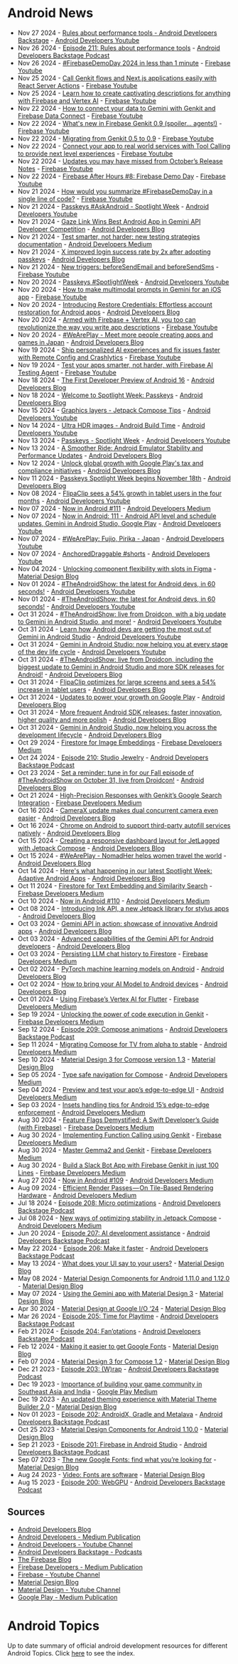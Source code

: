 # Android News

<!-- NEWS:START -->
- Nov 27 2024 - [Rules about performance tools - Android Developers Backstage](https://www.youtube.com/watch?v=bvXWQ2NidmQ) - [Android Developers Youtube](https://www.youtube.com/c/AndroidDevelopers)
- Nov 26 2024 - [Episode 211: Rules about performance tools](http://adbackstage.libsyn.com/episode-211-rules-about-performance-tools) - [Android Developers Backstage Podcast](https://adbackstage.libsyn.com/)
- Nov 26 2024 - [#FirebaseDemoDay 2024 in less than 1 minute](https://www.youtube.com/watch?v=9dCjQuFN-Xo) - [Firebase Youtube](https://www.youtube.com/user/Firebase)
- Nov 25 2024 - [Call Genkit flows and Next.js applications easily with React Server Actions](https://www.youtube.com/watch?v=jUejhLfUd64) - [Firebase Youtube](https://www.youtube.com/user/Firebase)
- Nov 25 2024 - [Learn how to create captivating descriptions for anything with Firebase and Vertex AI](https://www.youtube.com/watch?v=aUampBbPrp4) - [Firebase Youtube](https://www.youtube.com/user/Firebase)
- Nov 22 2024 - [How to connect your data to Gemini with Genkit and Firebase Data Connect](https://www.youtube.com/watch?v=3g2lNUe-cNY) - [Firebase Youtube](https://www.youtube.com/user/Firebase)
- Nov 22 2024 - [What's new in Firebase Genkit 0.9 (spoiler... agents!)](https://www.youtube.com/watch?v=vZ23UxcJ7Kk) - [Firebase Youtube](https://www.youtube.com/user/Firebase)
- Nov 22 2024 - [Migrating from Genkit 0.5 to 0.9](https://www.youtube.com/watch?v=vBa3MIbUrfs) - [Firebase Youtube](https://www.youtube.com/user/Firebase)
- Nov 22 2024 - [Connect your app to real world services with Tool Calling to provide next level experiences](https://www.youtube.com/watch?v=4gQtNhC-QNs) - [Firebase Youtube](https://www.youtube.com/user/Firebase)
- Nov 22 2024 - [Updates you may have missed from October’s Release Notes](https://www.youtube.com/watch?v=xoe1ww-RbM4) - [Firebase Youtube](https://www.youtube.com/user/Firebase)
- Nov 22 2024 - [Firebase After Hours #8: Firebase Demo Day](https://www.youtube.com/watch?v=0WOm5LrGlzw) - [Firebase Youtube](https://www.youtube.com/user/Firebase)
- Nov 21 2024 - [How would you summarize #FirebaseDemoDay in a single line of code?](https://www.youtube.com/watch?v=2uVmaRQg3JE) - [Firebase Youtube](https://www.youtube.com/user/Firebase)
- Nov 21 2024 - [Passkeys #AskAndroid - Spotlight Week](https://www.youtube.com/watch?v=HvyIcPfS18s) - [Android Developers Youtube](https://www.youtube.com/c/AndroidDevelopers)
- Nov 21 2024 - [Gaze Link Wins Best Android App in Gemini API Developer Competition](http://android-developers.googleblog.com/2024/11/gaze-link-wins-best-android-app-gemini-api-developer-competition.html) - [Android Developers Blog](https://android-developers.googleblog.com/)
- Nov 21 2024 - [Test smarter, not harder: new testing strategies documentation](https://medium.com/androiddevelopers/test-smarter-not-harder-new-testing-strategies-documentation-255973814ae3?source=rss----95b274b437c2---4) - [Android Developers Medium](https://medium.com/androiddevelopers)
- Nov 21 2024 - [X improved login success rate by 2x after adopting passkeys](http://android-developers.googleblog.com/2024/11/x-improved-login-success-rate-after-adopting-passkeys.html) - [Android Developers Blog](https://android-developers.googleblog.com/)
- Nov 21 2024 - [New triggers: beforeSendEmail and beforeSendSms](https://www.youtube.com/watch?v=nJHwdtNCSpM) - [Firebase Youtube](https://www.youtube.com/user/Firebase)
- Nov 20 2024 - [Passkeys #SpotlightWeek](https://www.youtube.com/watch?v=nekYgmMTxxA) - [Android Developers Youtube](https://www.youtube.com/c/AndroidDevelopers)
- Nov 20 2024 - [How to make multimodal prompts in Gemini for an iOS app](https://www.youtube.com/watch?v=5Wm_-xdClPI) - [Firebase Youtube](https://www.youtube.com/user/Firebase)
- Nov 20 2024 - [Introducing Restore Credentials: Effortless account restoration for Android apps](http://android-developers.googleblog.com/2024/11/maintain-strong-user-relationships-with-restore-credentials.html) - [Android Developers Blog](https://android-developers.googleblog.com/)
- Nov 20 2024 - [Armed with Firebase + Vertex AI, you too can revolutionize the way you write app descriptions](https://www.youtube.com/watch?v=eQB7vcdbWvQ) - [Firebase Youtube](https://www.youtube.com/user/Firebase)
- Nov 20 2024 - [#WeArePlay - Meet more people creating apps and games in Japan](http://android-developers.googleblog.com/2024/11/weareplay-meet-more-people-creating-apps-games-japan.html) - [Android Developers Blog](https://android-developers.googleblog.com/)
- Nov 19 2024 - [Ship personalized AI experiences and fix issues faster with Remote Config and Crashlytics](https://www.youtube.com/watch?v=1f8Z3AY9avU) - [Firebase Youtube](https://www.youtube.com/user/Firebase)
- Nov 19 2024 - [Test your apps smarter, not harder, with Firebase AI Testing Agent](https://www.youtube.com/watch?v=sxSrHFuM3zM) - [Firebase Youtube](https://www.youtube.com/user/Firebase)
- Nov 18 2024 - [The First Developer Preview of Android 16](http://android-developers.googleblog.com/2024/11/the-first-developer-preview-android16.html) - [Android Developers Blog](https://android-developers.googleblog.com/)
- Nov 18 2024 - [Welcome to Spotlight Week: Passkeys](http://android-developers.googleblog.com/2024/11/passkeys-spotlight-week.html) - [Android Developers Blog](https://android-developers.googleblog.com/)
- Nov 15 2024 - [Graphics layers - Jetpack Compose Tips](https://www.youtube.com/watch?v=KawI7srRvOM) - [Android Developers Youtube](https://www.youtube.com/c/AndroidDevelopers)
- Nov 14 2024 - [Ultra HDR images - Android Build Time](https://www.youtube.com/watch?v=iKSLwym0Acw) - [Android Developers Youtube](https://www.youtube.com/c/AndroidDevelopers)
- Nov 13 2024 - [Passkeys - Spotlight Week](https://www.youtube.com/watch?v=fgZ16yDFb7M) - [Android Developers Youtube](https://www.youtube.com/c/AndroidDevelopers)
- Nov 13 2024 - [A Smoother Ride: Android Emulator Stability and Performance Updates](http://android-developers.googleblog.com/2024/11/android-emulator-stability-performance-updates.html) - [Android Developers Blog](https://android-developers.googleblog.com/)
- Nov 12 2024 - [Unlock global growth with Google Play's tax and compliance initiatives](http://android-developers.googleblog.com/2024/11/unlocking-global-growth-google-play-makes-business-easy.html) - [Android Developers Blog](https://android-developers.googleblog.com/)
- Nov 11 2024 - [Passkeys Spotlight Week begins November 18th](http://android-developers.googleblog.com/2024/11/android-passkeys-spotlight-week-begins-november-18.html) - [Android Developers Blog](https://android-developers.googleblog.com/)
- Nov 08 2024 - [FlipaClip sees a 54% growth in tablet users in the four months](https://www.youtube.com/watch?v=TDGzLGLmVzY) - [Android Developers Youtube](https://www.youtube.com/c/AndroidDevelopers)
- Nov 07 2024 - [Now in Android #111](https://medium.com/androiddevelopers/now-in-android-111-9c60a12a8473?source=rss----95b274b437c2---4) - [Android Developers Medium](https://medium.com/androiddevelopers)
- Nov 07 2024 - [Now in Android: 111 - Android API level and schedule updates, Gemini in Android Studio, Google Play](https://www.youtube.com/watch?v=WRzkRWxBAZU) - [Android Developers Youtube](https://www.youtube.com/c/AndroidDevelopers)
- Nov 07 2024 - [#WeArePlay: Fujio, Pirika - Japan](https://www.youtube.com/watch?v=P2LPxXKMvYI) - [Android Developers Youtube](https://www.youtube.com/c/AndroidDevelopers)
- Nov 07 2024 - [AnchoredDraggable #shorts](https://www.youtube.com/watch?v=pvz37J9jIVg) - [Android Developers Youtube](https://www.youtube.com/c/AndroidDevelopers)
- Nov 04 2024 - [Unlocking component flexibility with slots in Figma](https://material.io/blog/material-3-slot-components-figma) - [Material Design Blog](https://material.io/blog)
- Nov 01 2024 - [#TheAndroidShow: the latest for Android devs, in 60 seconds!](https://www.youtube.com/watch?v=C3fsm_rj4QQ) - [Android Developers Youtube](https://www.youtube.com/c/AndroidDevelopers)
- Nov 01 2024 - [#TheAndroidShow: the latest for Android devs, in 60 seconds!](https://www.youtube.com/watch?v=QqbtL_grR3g) - [Android Developers Youtube](https://www.youtube.com/c/AndroidDevelopers)
- Oct 31 2024 - [#TheAndroidShow: live from Droidcon, with a big update to Gemini in Android Studio, and more!](https://www.youtube.com/watch?v=iKTgKGeTRzg) - [Android Developers Youtube](https://www.youtube.com/c/AndroidDevelopers)
- Oct 31 2024 - [Learn how Android devs are getting the most out of Gemini in Android Studio](https://www.youtube.com/watch?v=cmmlqsv3-5A) - [Android Developers Youtube](https://www.youtube.com/c/AndroidDevelopers)
- Oct 31 2024 - [Gemini in Android Studio: now helping you at every stage of the dev life cycle](https://www.youtube.com/watch?v=ZfIE-LATgH4) - [Android Developers Youtube](https://www.youtube.com/c/AndroidDevelopers)
- Oct 31 2024 - [#TheAndroidShow: live from Droidcon, including the biggest update to Gemini in Android Studio and more SDK releases for Android!](http://android-developers.googleblog.com/2024/10/tas-24-recap.html) - [Android Developers Blog](https://android-developers.googleblog.com/)
- Oct 31 2024 - [FlipaClip optimizes for large screens and sees a 54% increase in tablet users](http://android-developers.googleblog.com/2024/10/flipaclip-optimizes-for-tablets-and-stylus.html) - [Android Developers Blog](https://android-developers.googleblog.com/)
- Oct 31 2024 - [Updates to power your growth on Google Play](http://android-developers.googleblog.com/2024/10/whats-new-in-google-play.html) - [Android Developers Blog](https://android-developers.googleblog.com/)
- Oct 31 2024 - [More frequent Android SDK releases: faster innovation, higher quality and more polish](http://android-developers.googleblog.com/2024/10/android-sdk-release-update.html) - [Android Developers Blog](https://android-developers.googleblog.com/)
- Oct 31 2024 - [Gemini in Android Studio, now helping you across the development lifecycle](http://android-developers.googleblog.com/2024/10/whats-new-in-gemini-in-android.html) - [Android Developers Blog](https://android-developers.googleblog.com/)
- Oct 29 2024 - [Firestore for Image Embeddings](https://medium.com/firebase-developers/firestore-for-image-embeddings-f3fa2a5a5058?source=rss----8e8b7dc6774d---4) - [Firebase Developers Medium](https://medium.com/firebase-developers)
- Oct 24 2024 - [Episode 210: Studio Jewelry](http://adbackstage.libsyn.com/episode-210-studio-jewelry) - [Android Developers Backstage Podcast](https://adbackstage.libsyn.com/)
- Oct 23 2024 - [Set a reminder: tune in for our Fall episode of #TheAndroidShow on October 31, live from Droidcon!](http://android-developers.googleblog.com/2024/10/tas-24-teaser.html) - [Android Developers Blog](https://android-developers.googleblog.com/)
- Oct 21 2024 - [High-Precision Responses with Genkit’s Google Search Integration](https://medium.com/firebase-developers/high-precision-responses-with-genkits-google-search-integration-7f142f5c9693?source=rss----8e8b7dc6774d---4) - [Firebase Developers Medium](https://medium.com/firebase-developers)
- Oct 16 2024 - [CameraX update makes dual concurrent camera even easier](http://android-developers.googleblog.com/2024/10/camerax-update-makes-dual-concurrent-camera-easier.html) - [Android Developers Blog](https://android-developers.googleblog.com/)
- Oct 16 2024 - [Chrome on Android to support third-party autofill services natively](http://android-developers.googleblog.com/2024/10/chrome-3p-autofill-services.html) - [Android Developers Blog](https://android-developers.googleblog.com/)
- Oct 15 2024 - [Creating a responsive dashboard layout for JetLagged with Jetpack Compose](http://android-developers.googleblog.com/2024/10/creating-responsive-dashboard-layout-for-jetlagged-jetpack-compose.html) - [Android Developers Blog](https://android-developers.googleblog.com/)
- Oct 15 2024 - [#WeArePlay - NomadHer helps women travel the world](http://android-developers.googleblog.com/2024/10/weareplay-nomadher-helps-women-travel-the-world.html) - [Android Developers Blog](https://android-developers.googleblog.com/)
- Oct 14 2024 - [Here's what happening in our latest Spotlight Week: Adaptive Android Apps](http://android-developers.googleblog.com/2024/10/adaptive-spotlight-week.html) - [Android Developers Blog](https://android-developers.googleblog.com/)
- Oct 11 2024 - [Firestore for Text Embedding and Similarity Search](https://medium.com/firebase-developers/firestore-for-text-embedding-and-similarity-search-d74acbc8d6f5?source=rss----8e8b7dc6774d---4) - [Firebase Developers Medium](https://medium.com/firebase-developers)
- Oct 10 2024 - [Now in Android #110](https://medium.com/androiddevelopers/now-in-android-110-a8ae5802604f?source=rss----95b274b437c2---4) - [Android Developers Medium](https://medium.com/androiddevelopers)
- Oct 08 2024 - [Introducing Ink API, a new Jetpack library for stylus apps](http://android-developers.googleblog.com/2024/10/introducing-ink-api-jetpack-library.html) - [Android Developers Blog](https://android-developers.googleblog.com/)
- Oct 03 2024 - [Gemini API in action: showcase of innovative Android apps](http://android-developers.googleblog.com/2024/10/gemini-api-showcase-of-innovative-android-apps.html) - [Android Developers Blog](https://android-developers.googleblog.com/)
- Oct 03 2024 - [Advanced capabilities of the Gemini API for Android developers](http://android-developers.googleblog.com/2024/10/advanced-capabilities-of-gemini-api-for-android-developers.html) - [Android Developers Blog](https://android-developers.googleblog.com/)
- Oct 03 2024 - [Persisting LLM chat history to Firestore](https://medium.com/firebase-developers/persisting-llm-chat-history-to-firestore-4e3716dd67fe?source=rss----8e8b7dc6774d---4) - [Firebase Developers Medium](https://medium.com/firebase-developers)
- Oct 02 2024 - [PyTorch machine learning models on Android](http://android-developers.googleblog.com/2024/10/pytorch-machine-learning-models-on-android.html) - [Android Developers Blog](https://android-developers.googleblog.com/)
- Oct 02 2024 - [How to bring your AI Model to Android devices](http://android-developers.googleblog.com/2024/10/bring-your-ai-model-to-android-devices.html) - [Android Developers Blog](https://android-developers.googleblog.com/)
- Oct 01 2024 - [Using Firebase’s Vertex AI for Flutter](https://medium.com/firebase-developers/using-firebases-vertex-ai-for-flutter-abdd85d1d1a8?source=rss----8e8b7dc6774d---4) - [Firebase Developers Medium](https://medium.com/firebase-developers)
- Sep 19 2024 - [Unlocking the power of code execution in Genkit](https://medium.com/firebase-developers/getting-started-with-code-execution-in-genkit-c5391b45b321?source=rss----8e8b7dc6774d---4) - [Firebase Developers Medium](https://medium.com/firebase-developers)
- Sep 12 2024 - [Episode 209: Compose animations](http://adbackstage.libsyn.com/episode-209-compose-animations) - [Android Developers Backstage Podcast](https://adbackstage.libsyn.com/)
- Sep 11 2024 - [Migrating Compose for TV from alpha to stable](https://medium.com/androiddevelopers/migrating-compose-for-tv-from-alpha-to-stable-b0074d6fd350?source=rss----95b274b437c2---4) - [Android Developers Medium](https://medium.com/androiddevelopers)
- Sep 10 2024 - [Material Design 3 for Compose version 1.3](https://material.io/blog/material-3-compose-1-3) - [Material Design Blog](https://material.io/blog)
- Sep 05 2024 - [Type safe navigation for Compose](https://medium.com/androiddevelopers/type-safe-navigation-for-compose-105325a97657?source=rss----95b274b437c2---4) - [Android Developers Medium](https://medium.com/androiddevelopers)
- Sep 04 2024 - [Preview and test your app’s edge-to-edge UI](https://medium.com/androiddevelopers/preview-and-test-your-apps-edge-to-edge-ui-da645c905d78?source=rss----95b274b437c2---4) - [Android Developers Medium](https://medium.com/androiddevelopers)
- Sep 03 2024 - [Insets handling tips for Android 15’s edge-to-edge enforcement](https://medium.com/androiddevelopers/insets-handling-tips-for-android-15s-edge-to-edge-enforcement-872774e8839b?source=rss----95b274b437c2---4) - [Android Developers Medium](https://medium.com/androiddevelopers)
- Aug 30 2024 - [Feature Flags Demystified: A Swift Developer’s Guide (with Firebase)](https://medium.com/firebase-developers/implementing-ios-feature-flags-using-firebase-760a43afe863?source=rss----8e8b7dc6774d---4) - [Firebase Developers Medium](https://medium.com/firebase-developers)
- Aug 30 2024 - [Implementing Function Calling using Genkit](https://medium.com/firebase-developers/implementing-function-calling-using-genkit-0c03f6cb9179?source=rss----8e8b7dc6774d---4) - [Firebase Developers Medium](https://medium.com/firebase-developers)
- Aug 30 2024 - [Master Gemma2 and Genkit](https://medium.com/firebase-developers/how-to-develop-using-the-gemma2-model-in-genkit-085f22ce68f3?source=rss----8e8b7dc6774d---4) - [Firebase Developers Medium](https://medium.com/firebase-developers)
- Aug 30 2024 - [Build a Slack Bot App with Firebase Genkit in just 100 Lines](https://medium.com/firebase-developers/build-a-slack-bot-app-with-firebase-genkit-in-just-100-lines-71d4e49c9e08?source=rss----8e8b7dc6774d---4) - [Firebase Developers Medium](https://medium.com/firebase-developers)
- Aug 27 2024 - [Now in Android #109](https://medium.com/androiddevelopers/now-in-android-109-1dbf4e81b127?source=rss----95b274b437c2---4) - [Android Developers Medium](https://medium.com/androiddevelopers)
- Aug 09 2024 - [Efficient Render Passes — On Tile-Based Rendering Hardware](https://medium.com/androiddevelopers/efficient-render-passes-on-tile-based-rendering-hardware-621070158e40?source=rss----95b274b437c2---4) - [Android Developers Medium](https://medium.com/androiddevelopers)
- Jul 18 2024 - [Episode 208: Micro optimizations](http://adbackstage.libsyn.com/episode-208-micro-optimizations) - [Android Developers Backstage Podcast](https://adbackstage.libsyn.com/)
- Jul 08 2024 - [New ways of optimizing stability in Jetpack Compose](https://medium.com/androiddevelopers/new-ways-of-optimizing-stability-in-jetpack-compose-038106c283cc?source=rss----95b274b437c2---4) - [Android Developers Medium](https://medium.com/androiddevelopers)
- Jun 20 2024 - [Episode 207: AI development assistance](http://adbackstage.libsyn.com/episode-207-ai-development-assistance) - [Android Developers Backstage Podcast](https://adbackstage.libsyn.com/)
- May 22 2024 - [Episode 206: Make it faster](http://adbackstage.libsyn.com/episode-206-make-it-faster) - [Android Developers Backstage Podcast](https://adbackstage.libsyn.com/)
- May 13 2024 - [What does your UI say to your users?](https://material.io/blog/testing-material-3) - [Material Design Blog](https://material.io/blog)
- May 08 2024 - [Material Design Components for Android 1.11.0 and 1.12.0](https://material.io/blog/android-stable-release-1-12-0) - [Material Design Blog](https://material.io/blog)
- May 07 2024 - [Using the Gemini app with Material Design 3](https://material.io/blog/how-to-gemini-app-compose-material-design-3) - [Material Design Blog](https://material.io/blog)
- Apr 30 2024 - [Material Design at Google I/O ‘24](https://material.io/blog/google-io-2024) - [Material Design Blog](https://material.io/blog)
- Mar 26 2024 - [Episode 205: Time for Playtime](http://adbackstage.libsyn.com/episode-205-time-for-playtime) - [Android Developers Backstage Podcast](https://adbackstage.libsyn.com/)
- Feb 21 2024 - [Episode 204: Fan’otations](http://adbackstage.libsyn.com/episode-204-fanotations) - [Android Developers Backstage Podcast](https://adbackstage.libsyn.com/)
- Feb 12 2024 - [Making it easier to get Google Fonts](https://material.io/blog/get-google-fonts-update) - [Material Design Blog](https://material.io/blog)
- Feb 07 2024 - [Material Design 3 for Compose 1.2](https://material.io/blog/material-3-compose-1-2) - [Material Design Blog](https://material.io/blog)
- Dec 21 2023 - [Episode 203: (W)rap](http://adbackstage.libsyn.com/episode-203-wrap) - [Android Developers Backstage Podcast](https://adbackstage.libsyn.com/)
- Dec 19 2023 - [Importance of building your game community in Southeast Asia and India](https://medium.com/googleplaydev/importance-of-building-your-game-community-in-southeast-asia-and-india-dc3aaa65902a?source=rss----1f8baa23933d---4) - [Google Play Medium](https://medium.com/googleplaydev)
- Dec 19 2023 - [An updated theming experience with Material Theme Builder 2.0](https://material.io/blog/material-theme-builder-2-color-match) - [Material Design Blog](https://material.io/blog)
- Nov 01 2023 - [Episode 202: AndroidX, Gradle and Metalava](http://adbackstage.libsyn.com/episode-202-androidx-gradle-and-metalava) - [Android Developers Backstage Podcast](https://adbackstage.libsyn.com/)
- Oct 25 2023 - [Material Design Components for Android 1.10.0](https://material.io/blog/android-stable-release-1-10-0) - [Material Design Blog](https://material.io/blog)
- Sep 21 2023 - [Episode 201: Firebase in Android Studio](http://adbackstage.libsyn.com/episode-201-firebase-in-android-studio) - [Android Developers Backstage Podcast](https://adbackstage.libsyn.com/)
- Sep 07 2023 - [The new Google Fonts: find what you’re looking for](https://material.io/blog/2023-google-fonts-redesign) - [Material Design Blog](https://material.io/blog)
- Aug 24 2023 - [Video: Fonts are software](https://material.io/blog/fonts-are-software-video) - [Material Design Blog](https://material.io/blog)
- Aug 15 2023 - [Episode 200: WebGPU](http://adbackstage.libsyn.com/episode-200-webgpu) - [Android Developers Backstage Podcast](https://adbackstage.libsyn.com/)<!-- NEWS:END -->

## Sources

* [Android Developers Blog](https://android-developers.googleblog.com/)
* [Android Developers - Medium Publication](https://medium.com/androiddevelopers)
* [Android Developers - Youtube Channel](https://www.youtube.com/c/AndroidDevelopers)
* [Android Developers Backstage - Podcasts](https://adbackstage.libsyn.com/)
* [The Firebase Blog](https://firebase.googleblog.com/)
* [Firebase Developers - Medium Publication](https://medium.com/firebase-developers)
* [Firebase - Youtube Channel](https://www.youtube.com/user/Firebase)
* [Material Design Blog](https://material.io/blog)
* [Material Design - Youtube Channel](https://www.youtube.com/c/MaterialDesign)
* [Google Play - Medium Publication](https://medium.com/googleplaydev)

# Android Topics
Up to date summary of official android development resources for different Android Topics. Click [here](https://androidtopicsindex.dipien.com/) to see the index.


